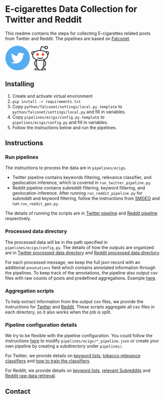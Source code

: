 # E-cigarettes Data Collection for Twitter and Reddit
This readme contains the steps for collecting E-cigarettes related posts from Twitter and Reddit.
The pipelines are based on [Falconet](README.Falconet.MD).

![Twitter](figures/twitter.png) ![Reddit](figures/reddit.png)

## Installing

 1.  Create and activate virtual environment
 2.  `pip install -r requirements.txt`
 3.  Copy `python/falconet/settings/local.py.template` to `python/falconet/settings/local.py` and fill in variables.
 4.  Copy `pipelines/ecigs/config.py.template` to `pipelines/ecigs/config.py` and fill in variables.
 5.  Follow the instructions below and run the pipelines.


## Instructions
### Run pipelines
The instructions to process the data are in `pipelines/ecigs`.

- Twitter pipeline contains keywords filtering, relevance classifier, and geolocation inference, which is covered in `run_twitter_pipeline.py`.
- Reddit pipeline contains subreddit filtering, keyword filtering, and geolocation inference.
After running `run_reddit_pipeline.py` for subreddit and keyword filtering, follow the instructions from [SMGEO](https://github.com/kharrigian/smgeo)
and run `run_reddit_geo.py`.

The details of running the scripts are in [Twitter pipeline](pipelines/ecigs/README.MD#Twitter) and [Reddit pipeline](pipelines/ecigs/README.MD#Reddit) respectively.

### Processed data directory
The processed data will be in the path specified in `pipelines/ecigs/config.py`. 
The details of how the outputs are organized are in [Twitter processed data directory](pipelines/ecigs/README.MD#twitter-processed-data-directory) and
[Reddit processed data directory](pipelines/ecigs/README.MD#reddit-processed-data-directory).

For each processed message, we keep the full json record with an additional `annotations` field which contains annotated information through the pipelines.
To keep track of the annotations, the pipeline also output csv files with raw counts of posts and predefined aggregations.
Example [here](README.Falconet.MD#system-overview).

### Aggregation scripts
To help extract information from the output csv files, we provide the instructions for [Twitter](pipelines/ecigs/README.MD#twitter-aggregation-scripts) and
[Reddit](pipelines/ecigs/README.MD#reddit-aggregation-scripts).
These scripts aggregate all csv files in each directory, so it also works when the job is split.


### Pipeline configuration details
We try to be flexible with the pipeline configuration. 
You could follow the instructions [here](README.Falconet.MD#creating-a-new-pipeline) to modify `pipelines/ecigs/*_pipeline.json` or 
create your own pipeline by creating a subdirectory under `pipelines/`.

For Twitter, we provide details on [keyword lists](pipelines/ecigs/README.MD#twitter-keywords-lists),
[tobacco relevance classifiers](pipelines/ecigs/README.MD#different-relevance-classifier-threshold) and 
[how to train the classifiers](pipelines/ecigs/README.MD#training-relevance-classifier).

For Reddit, we provide details on [keyword lists](pipelines/ecigs/README.MD#reddit-keywords-list), 
[relevant Subreddits](pipelines/ecigs/README.MD#subreddits-list) and 
[Reddit raw data retrieval](pipelines/ecigs/README.MD#retrieving-reddit-raw-data).


## Contact
